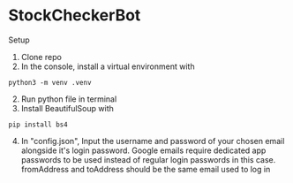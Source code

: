 # StockCheckerBot
Setup
1. Clone repo
2. In the console, install a virtual environment with
```
python3 -m venv .venv
```
2. Run python file in terminal
3. Install BeautifulSoup with
```
pip install bs4
```
4. In "config.json", Input the username and password of your chosen email alongside it's login password. Google emails require dedicated app passwords to be used instead of regular login passwords in this case. fromAddress and toAddress should be the same email used to log in
